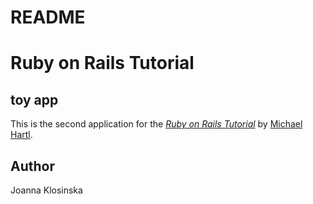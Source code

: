 # README

# Ruby on Rails Tutorial

## toy app

This is the second application for the
[*Ruby on Rails Tutorial*](https://www.railstutorial.org/)
by [Michael Hartl](https://www.michaelhartl.com/).

## Author
Joanna Klosinska
